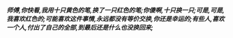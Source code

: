 ***师傅,你快看,我用十只黄色的笔,换了一只红色的笔;你傻啊,十只换一只;可是,可是,我喜欢红色的;可能喜欢这件事情,永远都没有等价交换,你还是幸运的;有些人,喜欢一个人,付出了自己的全部,到最后还是什么也没换回来;***